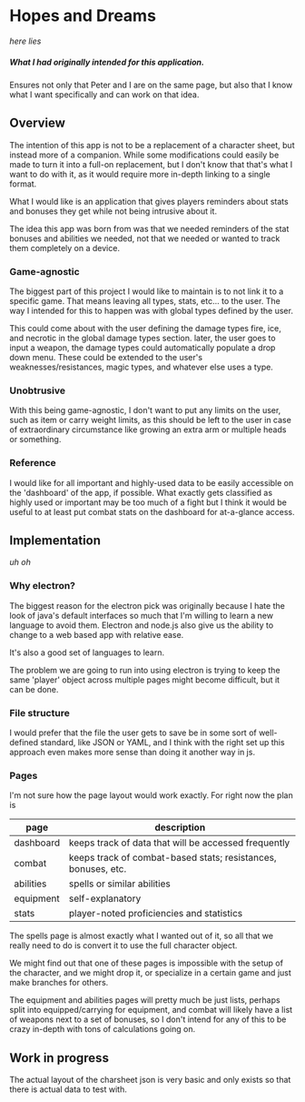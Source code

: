 # Hopes and Dreams
*here lies*
##### What I had originally intended for this application.

Ensures not only that Peter and I are on the same page, but also that I know
what I want specifically and can work on that idea.

## Overview
The intention of this app is not to be a replacement of a character sheet, but
instead more of a companion. While some modifications could easily be made to
turn it into a full-on replacement, but I don't know that that's what I want to
do with it, as it would require more in-depth linking to a single format.

What I would like is an application that gives players reminders about stats
and bonuses they get while not being intrusive about it.

The idea this app was born from was that we needed reminders of the stat bonuses
and abilities we needed, not that we needed or wanted to track them completely
on a device.

### Game-agnostic
The biggest part of this project I would like to maintain is to not link it to a
specific game. That means leaving all types, stats, etc... to the user. The way
I intended for this to happen was with global types defined by the user.

This could come about with the user defining the damage types fire, ice, and
necrotic in the global damage types section. later, the user goes to input a
weapon, the damage types could automatically populate a drop down menu. These
could be extended to the user's weaknesses/resistances, magic types, and
whatever else uses a type.

### Unobtrusive
With this being game-agnostic, I don't want to put any limits on the user, such
as item or carry weight limits, as this should be left to the user in case of
extraordinary circumstance like growing an extra arm or multiple heads or
something.

### Reference
I would like for all important and highly-used data to be easily accessible on
the 'dashboard' of the app, if possible. What exactly gets classified as highly
used or important may be too much of a fight but I think it would be useful to
at least put combat stats on the dashboard for at-a-glance access.

## Implementation
*uh oh*
### Why electron?
The biggest reason for the electron pick was originally because I hate the look
of java's default interfaces so much that I'm willing to learn a new language
to avoid them. Electron and node.js also give us the ability to change to a web
based app with relative ease.

It's also a good set of languages to learn.

The problem we are going to run into using electron is trying to keep the same
'player' object across multiple pages might become difficult, but it can be
done.

### File structure
I would prefer that the file the user gets to save be in some sort of
well-defined standard, like JSON or YAML, and I think with the right set up this
approach even makes more sense than doing it another way in js.

### Pages
I'm not sure how the page layout would work exactly. For right now the plan is

| page        | description
|-------------|------------
| dashboard   | keeps track of data that will be accessed frequently
| combat      | keeps track of combat-based stats; resistances, bonuses, etc.
| abilities   | spells or similar abilities
| equipment   | self-explanatory
| stats       | player-noted proficiencies and statistics

The spells page is almost exactly what I wanted out of it, so all that we really
need to do is convert it to use the full character object.

We might find out that one of these pages is impossible with the setup of the
character, and we might drop it, or specialize in a certain game and just make
branches for others.

The equipment and abilities pages will pretty much be just lists, perhaps split
into equipped/carrying for equipment, and combat will likely have a list of
weapons next to a set of bonuses, so I don't intend for any of this to be crazy
in-depth with tons of calculations going on.

## Work in progress
The actual layout of the charsheet json is very basic and only exists so that
there is actual data to test with.
